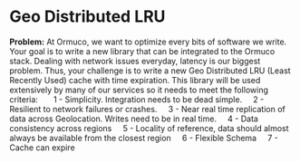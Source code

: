 # Geo Distributed LRU
<b>Problem:</b>
At Ormuco, we want to optimize every bits of software we write. Your goal is to write a new
library that can be integrated to the Ormuco stack. Dealing with network issues everyday,
latency is our biggest problem. Thus, your challenge is to write a new Geo Distributed LRU (Least
Recently Used) cache with time expiration. This library will be used extensively by many of our
services so it needs to meet the following criteria:
 
    1 - Simplicity. Integration needs to be dead simple.
    2 - Resilient to network failures or crashes.
    3 - Near real time replication of data across Geolocation. Writes need to be in real time.
    4 - Data consistency across regions
    5 - Locality of reference, data should almost always be available from the closest region
    6 - Flexible Schema
    7 - Cache can expire
